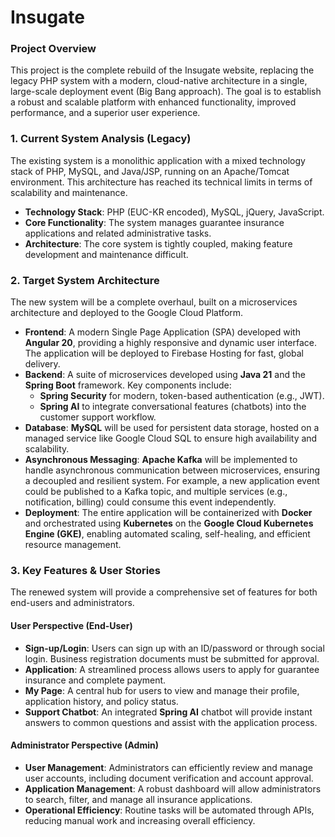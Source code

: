 # Insugate

### **Project Overview**

This project is the complete rebuild of the Insugate website, replacing the legacy PHP system with a modern, cloud-native architecture in a single, large-scale deployment event (Big Bang approach). The goal is to establish a robust and scalable platform with enhanced functionality, improved performance, and a superior user experience.

### **1. Current System Analysis (Legacy)**

The existing system is a monolithic application with a mixed technology stack of PHP, MySQL, and Java/JSP, running on an Apache/Tomcat environment. This architecture has reached its technical limits in terms of scalability and maintenance.

* **Technology Stack**: PHP (EUC-KR encoded), MySQL, jQuery, JavaScript.
* **Core Functionality**: The system manages guarantee insurance applications and related administrative tasks.
* **Architecture**: The core system is tightly coupled, making feature development and maintenance difficult.

### **2. Target System Architecture**

The new system will be a complete overhaul, built on a microservices architecture and deployed to the Google Cloud Platform.

* **Frontend**: A modern Single Page Application (SPA) developed with **Angular 20**, providing a highly responsive and dynamic user interface. The application will be deployed to Firebase Hosting for fast, global delivery.
* **Backend**: A suite of microservices developed using **Java 21** and the **Spring Boot** framework. Key components include:
    * **Spring Security** for modern, token-based authentication (e.g., JWT).
    * **Spring AI** to integrate conversational features (chatbots) into the customer support workflow.
* **Database**: **MySQL** will be used for persistent data storage, hosted on a managed service like Google Cloud SQL to ensure high availability and scalability.
* **Asynchronous Messaging**: **Apache Kafka** will be implemented to handle asynchronous communication between microservices, ensuring a decoupled and resilient system. For example, a new application event could be published to a Kafka topic, and multiple services (e.g., notification, billing) could consume this event independently.
* **Deployment**: The entire application will be containerized with **Docker** and orchestrated using **Kubernetes** on the **Google Cloud Kubernetes Engine (GKE)**, enabling automated scaling, self-healing, and efficient resource management.

### **3. Key Features & User Stories**

The renewed system will provide a comprehensive set of features for both end-users and administrators.

#### **User Perspective (End-User)**
* **Sign-up/Login**: Users can sign up with an ID/password or through social login. Business registration documents must be submitted for approval.
* **Application**: A streamlined process allows users to apply for guarantee insurance and complete payment.
* **My Page**: A central hub for users to view and manage their profile, application history, and policy status.
* **Support Chatbot**: An integrated **Spring AI** chatbot will provide instant answers to common questions and assist with the application process.

#### **Administrator Perspective (Admin)**
* **User Management**: Administrators can efficiently review and manage user accounts, including document verification and account approval.
* **Application Management**: A robust dashboard will allow administrators to search, filter, and manage all insurance applications.
* **Operational Efficiency**: Routine tasks will be automated through APIs, reducing manual work and increasing overall efficiency.
